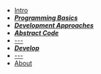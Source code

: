 <!-- docs/_sidebar.md -->

* [Intro](README.md)
* [***Programming Basics***](BASICS.md)
* [***Development Approaches***](BEYOND-CODE.md)
* [***Abstract Code***](ABSTRACT-CODE.md)
* [---]()
* [***Develop***](DOCUMENTATION.md)
* [---]()
* [About](ABOUT.md)

